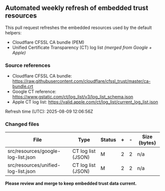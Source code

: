 ## Automated weekly refresh of embedded trust resources

This pull request refreshes the embedded resources used by the default helpers:
- Cloudflare CFSSL CA bundle (PEM)
- Unified Certificate Transparency (CT) log list _(merged from Google + Apple)_

### Source references
- Cloudflare CFSSL CA bundle: https://raw.githubusercontent.com/cloudflare/cfssl_trust/master/ca-bundle.crt
- Google CT reference: https://www.gstatic.com/ct/log_list/v3/log_list_schema.json
- Apple CT log list: https://valid.apple.com/ct/log_list/current_log_list.json

Refresh time (UTC): 2025-08-09 12:06:56Z

### Changed files

| File | Type | Status | + | - | Size (bytes) |
|------|------|--------|---|---|--------------|
| src/resources/google-log-list.json | CT log list (JSON) | M | 2 | 2 | n/a |
| src/resources/unified-log-list.json | CT log list (JSON) | M | 2 | 2 | n/a |

**Please review and merge to keep embedded trust data current.**
